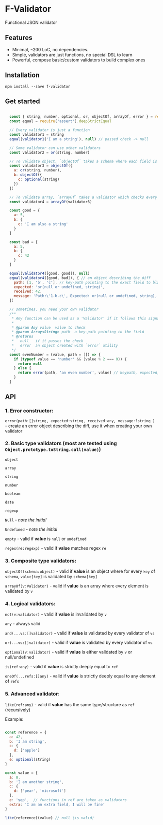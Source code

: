 # F-Validator

Functional JSON validator

## Features

- Minimal, ~200 LoC, no dependencies.
- Simple, validators are just functions, no special DSL to learn
- Powerful, compose basic/custom validators to build complex ones

## Installation

`npm install --save f-validator`

## Get started

```javascript

  const { string, number, optional, or, objectOf, arrayOf, error } = require('f-validator')
  const equal = require('assert').deepStrictEqual

  // Every validator is just a function
  const validator1 = string
  equal(validator1('I am a string'), null) // passed check -> null

  // Some validator can use other validators
  const validator2 = or(string, number)

  // To validate object, `objectOf` takes a schema where each field is a validator
  const validator3 = objectOf({
    a: or(string, number),
    b: objectOf({
      c: optional(string)
    })
  })

  // To validate array, `arrayOf` takes a validator which checks every element
  const validator4 = arrayOf(validator3)

  const good = {
    a: 5,
    b: {
      c: 'I am also a string'
    }
  }

  const bad = {
    a: 5,
    b: {
      c: 42
    }
  }

  equal(validator4([good, good]), null)
  equal(validator4([good, bad]), { // an object describing the diff
    path: [1, 'b', 'c'], // key-path pointing to the exact field to blame
    expected: 'or(null or undefined, string)',
    received: 42,
    message: 'Path:\'1.b.c\', Expected: or(null or undefined, string), Received: \'42\''
  })

  // sometimes, you need your own validator
  /**
   * Any function can be used as a 'Validator' if it follows this signature:
   *
   * @param Any value  value to check
   * @param Array<String> path  a key-path pointing to the field
   * @returns
   *   null   if it passes the check
   *   error  an object created with `error` utility
   */
  const evenNumber = (value, path = []) => {
    if (typeof value == 'number' && (value % 2 === 0)) {
      return null
    } else {
      return error(path, 'an even number', value) // keypath, expected, received
    }
  }

```


## API


### 1. Error constructor:

`error(path:[]string, expected:string, received:any, message:?string )` - create an error object describing the diff, use it when creating your own validator

### 2. Basic type validators  (most are tested using `Object.prototype.toString.call(value)`)

`object`

`array`

`string`

`number`

`boolean`

`date`

`regexp`

`Null` - *note the initial*

`Undefined` - *note the initial*

`empty` - valid if **value** is `null` or `undefined`

`regex(re:regexp)` - valid if **value** matches regex `re`

### 3. Composite type validators:

`objectOf(schema:object)` - valid if **value** is an object where for every `key` of `schema`, `value[key]` is validated by `schema[key]`

`arrayOf(v:Validator)` - valid if **value** is an array where every element is validated by `v`


### 4. Logical validators:

`not(v:validator)` - valid if **value** is invalidated by `v`

`any` - always valid

`and(...vs:[]validator)` - valid if **value** is validated by every validator of `vs`

`or(...vs:[]validator)` - valid if **value** is validated by every validator of `vs`

`optional(v:validator)` - valid if **value** is either validated by `v` or null/undefined

`is(ref:any)` - valid if **value** is strictly deeply equal to `ref`

`oneOf(...refs:[]any)` - valid if **value** is strictly deeply equal to any element of `refs`


### 5. Advanced validator:

`like(ref:any)` - valid if **value** has the same type/structure as `ref` (recursively)

Example:

```javascript

const reference = {
  a: 42,
  b: 'I am string',
  c: {
    d: ['apple']
  },
  e: optional(string)
}

const value = {
  a: 0,
  b: 'I am another string',
  c: {
    d: ['pear', 'microsoft']
  },
  e: 'yep',  // functions in ref are taken as validators
  extra: 'I am an extra field, I will be fine'
}

like(reference)(value) // null (is valid)

```



